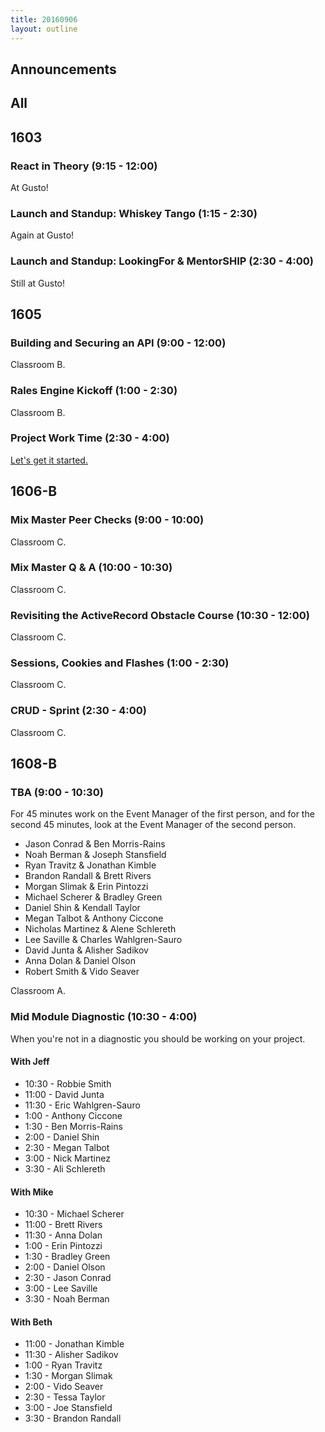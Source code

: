 ```yaml
---
title: 20160906
layout: outline
---
```


## Announcements

## All

## 1603

### React in Theory (9:15 - 12:00)

At Gusto!

### Launch and Standup: Whiskey Tango (1:15 - 2:30)

Again at Gusto!

### Launch and Standup: LookingFor & MentorSHIP (2:30 - 4:00)

Still at Gusto!

## 1605

### Building and Securing an API (9:00 - 12:00)

Classroom B.

### Rales Engine Kickoff (1:00 - 2:30)

Classroom B.

### Project Work Time (2:30 - 4:00)

[Let's get it started.](https://www.youtube.com/watch?v=IKqV7DB8Iwg)


## 1606-B

### Mix Master Peer Checks (9:00 - 10:00)

Classroom C.

### Mix Master Q & A (10:00 - 10:30)

Classroom C.

### Revisiting the ActiveRecord Obstacle Course (10:30 - 12:00)

Classroom C.

### Sessions, Cookies and Flashes (1:00 - 2:30)

Classroom C.

### CRUD - Sprint (2:30 - 4:00)

Classroom C.


## 1608-B

### TBA (9:00 - 10:30)

For 45 minutes work on the Event Manager of the first person, and for the second
45 minutes, look at the Event Manager of the second person.

* Jason Conrad & Ben Morris-Rains
* Noah Berman & Joseph Stansfield
* Ryan Travitz & Jonathan Kimble
* Brandon Randall & Brett Rivers
* Morgan Slimak & Erin Pintozzi
* Michael Scherer & Bradley Green
* Daniel Shin & Kendall Taylor
* Megan Talbot & Anthony Ciccone
* Nicholas Martinez & Alene Schlereth
* Lee Saville & Charles Wahlgren-Sauro
* David Junta & Alisher Sadikov
* Anna Dolan & Daniel Olson
* Robert Smith & Vido Seaver

Classroom A.

### Mid Module Diagnostic (10:30 - 4:00)

When you're not in a diagnostic you should be working on your project.

#### With Jeff
* 10:30 - Robbie Smith
* 11:00 - David Junta
* 11:30 - Eric Wahlgren-Sauro
* 1:00  - Anthony Ciccone
* 1:30  - Ben Morris-Rains
* 2:00  - Daniel Shin
* 2:30  - Megan Talbot
* 3:00  - Nick Martinez
* 3:30  - Ali Schlereth

#### With Mike
* 10:30 - Michael Scherer
* 11:00 - Brett Rivers
* 11:30 - Anna Dolan
* 1:00  - Erin Pintozzi
* 1:30  - Bradley Green
* 2:00  - Daniel Olson
* 2:30  - Jason Conrad
* 3:00  - Lee Saville
* 3:30  - Noah Berman

#### With Beth
* 11:00 - Jonathan Kimble
* 11:30 - Alisher Sadikov
* 1:00  - Ryan Travitz
* 1:30  - Morgan Slimak
* 2:00  - Vido Seaver
* 2:30  - Tessa Taylor
* 3:00  - Joe Stansfield
* 3:30  - Brandon Randall
